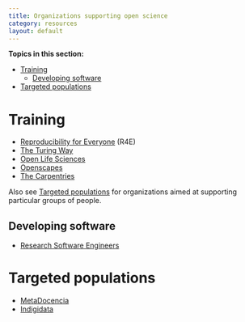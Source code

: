```yaml
---
title: Organizations supporting open science
category: resources
layout: default
---
```


**Topics in this section:**
- [Training](#training)
  - [Developing software](#developing-software)
- [Targeted populations](#targeted-populations)

# Training 

- [Reproducibility for Everyone](https://www.repro4everyone.org/) (R4E)
- [The Turing Way](https://the-turing-way.netlify.app/welcome)
- [Open Life Sciences](https://openlifesci.org/)
- [Openscapes](https://www.openscapes.org/)
- [The Carpentries](https://carpentries.org/)

Also see [Targeted populations](#targeted-populations)
for organizations aimed at supporting particular groups of people.

## Developing software

- [Research Software Engineers](https://researchsoftware.org/)

# Targeted populations

- [MetaDocencia](https://www.metadocencia.org/en/)
- [Indigidata](https://indigidata.nativebio.org/)
